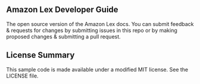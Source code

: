 ## Amazon Lex Developer Guide

The open source version of the Amazon Lex docs. You can submit feedback & requests for changes by submitting issues in this repo or by making proposed changes & submitting a pull request.

## License Summary

This sample code is made available under a modified MIT license. See the LICENSE file.
